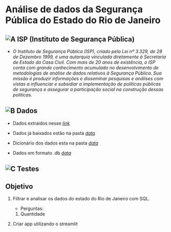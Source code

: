 # Análise de dados da Segurança Pública do Estado do Rio de Janeiro

## ![A](https://cdn-icons-png.flaticon.com/24/1085/1085456.png) ISP (Instituto de Segurança Pública)

- *O Instituto de Segurança Pública (ISP), criado pela Lei nº 3.329, de 28 de Dezembro 1999, é uma autarquia vinculada diretamente à Secretaria de Estado da Casa Civil. Com mais de 20 anos de existência, o ISP conta com grande conhecimento acumulado no desenvolvimento de metodologias de análise de dados relativos à Segurança Pública. Sua missão é produzir informações e disseminar pesquisas e análises com vistas a influenciar e subsidiar a implementação de políticas públicas de segurança e assegurar a participação social na construção dessas políticas.*

## ![B](https://cdn-icons-png.flaticon.com/24/9872/9872417.png) Dados

- Dados extraidos nesse *[link](https://www.ispdados.rj.gov.br/Arquivos/BaseMunicipioMensal.csv)*

- Dados já baixados estão na pasta *[data](https://github.com/Prog-LucasAlves/AED_Dados_Seguranca_Publica/tree/main/data/raw_dados)*

- Dicionário dos dados esta na pasta *[data](https://github.com/Prog-LucasAlves/AED_Dados_Seguranca_Publica/tree/main/data/dict_dados)*

- Dados em formato .db *[data](https://github.com/Prog-LucasAlves/AED_Dados_Seguranca_Publica/tree/main/data/db_dados)*

## ![C](https://cdn-icons-png.flaticon.com/24/7508/7508991.png) Testes

## Objetivo

1. Filtrar e analisar os dados do estado do Rio de Janeiro com SQL.

    - Perguntas:
    1. Quantidade

2. Criar app utilizando o streamlit
